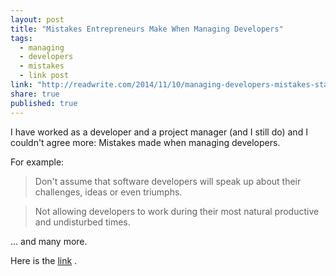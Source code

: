 ```yaml
---
layout: post
title: "Mistakes Entrepreneurs Make When Managing Developers"
tags: 
  - managing
  - developers
  - mistakes
  - link post
link: "http://readwrite.com/2014/11/10/managing-developers-mistakes-startups-yec"
share: true
published: true
---
```


I have worked as a developer and a project manager (and I still do) and I couldn't agree more: Mistakes made when managing developers.

For example:

> Don't assume that software developers will speak up about their challenges, ideas or even triumphs.

> Not allowing developers to work during their most natural productive and undisturbed times.

... and many more.

Here is the [link](http://readwrite.com/2014/11/10/managing-developers-mistakes-startups-yec) .
